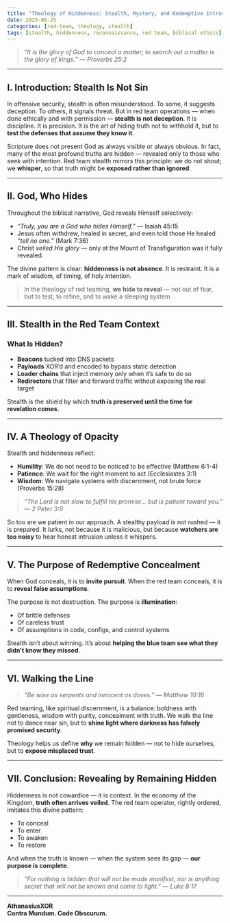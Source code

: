 ```yaml
---
title: "Theology of Hiddenness: Stealth, Mystery, and Redemptive Intrusion"
date: 2025-06-25
categories: [red-team, theology, stealth]
tags: [stealth, hiddenness, reconnaissance, red team, biblical ethics]
---
```


> *“It is the glory of God to conceal a matter; to search out a matter is the glory of kings.” — Proverbs 25:2*

---

## I. Introduction: Stealth Is Not Sin

In offensive security, stealth is often misunderstood. To some, it suggests deception. To others, it signals threat. But in red team operations — when done ethically and with permission — **stealth is not deception**. It is discipline. It is precision. It is the art of hiding truth not to withhold it, but to **test the defenses that assume they know it**.

Scripture does not present God as always visible or always obvious. In fact, many of the most profound truths are hidden — revealed only to those who seek with intention. Red team stealth mirrors this principle: we do not shout; we **whisper**, so that truth might be **exposed rather than ignored**.

---

## II. God, Who Hides

Throughout the biblical narrative, God reveals Himself selectively:

- *“Truly, you are a God who hides Himself.”* — Isaiah 45:15  
- Jesus often withdrew, healed in secret, and even told those He healed *“tell no one.”* (Mark 7:36)
- Christ *veiled His glory* — only at the Mount of Transfiguration was it fully revealed.

The divine pattern is clear: **hiddenness is not absence**. It is restraint. It is a mark of wisdom, of timing, of holy intention.

> In the theology of red teaming, **we hide to reveal** — not out of fear, but to test, to refine, and to wake a sleeping system.

---

## III. Stealth in the Red Team Context

### What Is Hidden?

- **Beacons** tucked into DNS packets  
- **Payloads** XOR’d and encoded to bypass static detection  
- **Loader chains** that inject memory only when it’s safe to do so  
- **Redirectors** that filter and forward traffic without exposing the real target

Stealth is the shield by which **truth is preserved until the time for revelation comes**.

---

## IV. A Theology of Opacity

Stealth and hiddenness reflect:

- **Humility**: We do not need to be noticed to be effective (Matthew 6:1-4)  
- **Patience**: We wait for the right moment to act (Ecclesiastes 3:1)  
- **Wisdom**: We navigate systems with discernment, not brute force (Proverbs 15:28)

> *“The Lord is not slow to fulfill his promise… but is patient toward you.” — 2 Peter 3:9*

So too are we patient in our approach. A stealthy payload is not rushed — it is prepared. It lurks, not because it is malicious, but because **watchers are too noisy** to hear honest intrusion unless it whispers.

---

## V. The Purpose of Redemptive Concealment

When God conceals, it is to **invite pursuit**. When the red team conceals, it is to **reveal false assumptions**.

The purpose is not destruction. The purpose is **illumination**:

- Of brittle defenses  
- Of careless trust  
- Of assumptions in code, configs, and control systems

Stealth isn’t about winning. It’s about **helping the blue team see what they didn’t know they missed**.

---

## VI. Walking the Line

> *“Be wise as serpents and innocent as doves.” — Matthew 10:16*

Red teaming, like spiritual discernment, is a balance: boldness with gentleness, wisdom with purity, concealment with truth. We walk the line not to dance near sin, but to **shine light where darkness has falsely promised security**.

Theology helps us define **why** we remain hidden — not to hide ourselves, but to **expose misplaced trust**.

---

## VII. Conclusion: Revealing by Remaining Hidden

Hiddenness is not cowardice — it is context. In the economy of the Kingdom, **truth often arrives veiled**. The red team operator, rightly ordered, imitates this divine pattern:

- To conceal  
- To enter  
- To awaken  
- To restore

And when the truth is known — when the system sees its gap — **our purpose is complete**.

> *“For nothing is hidden that will not be made manifest, nor is anything secret that will not be known and come to light.” — Luke 8:17*

---

**AthanasiusXOR**  
**Contra Mundum. Code Obscurum.**
